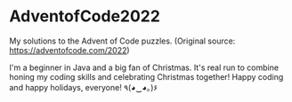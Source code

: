 # AdventofCode2022
My solutions to the Advent of Code puzzles. (Original source: https://adventofcode.com/2022)


I'm a beginner in Java and a big fan of Christmas. It's real run to combine honing my coding skills and celebrating Christmas together!  Happy coding and happy holidays, everyone! ٩(◕‿◕｡)۶
